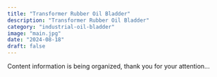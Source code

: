 ```yaml
---
title: "Transformer Rubber Oil Bladder"
description: "Transformer Rubber Oil Bladder"
category: "industrial-oil-bladder"
image: "main.jpg"
date: "2024-08-18"
draft: false
---
```


Content information is being organized, thank you for your attention...
